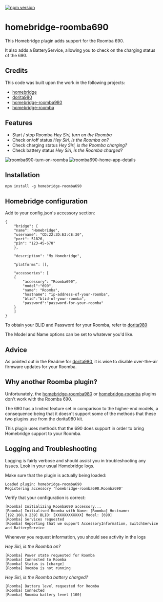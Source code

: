 [![npm version](https://badge.fury.io/js/homebridge-roomba690.svg)](http://badge.fury.io/js/homebridge-roomba690)

homebridge-roomba690
=========

This Homebridge plugin adds support for the Roomba 690.

It also adds a BatteryService, allowing you to check on the charging status of the 690.

## Credits

This code was built upon the work in the following projects:

* [homebridge](https://github.com/nfarina/homebridge)
* [dorita980](https://github.com/koalazak/dorita980)
* [homebridge-roomba980](https://github.com/steedferns/homebridge-roomba980)
* [homebridge-roomba](https://github.com/umesan/homebridge-roomba)

## Features

* Start / stop Roomba *Hey Siri, turn on the Roomba*
* Check on/off status *Hey Siri, is the Roomba on?*
* Check charging status *Hey Siri, is the Roomba charging?*
* Check battery status *Hey Siri, is the Roomba charged?*

![roomba690-turn-on-roomba](https://i.imgur.com/0QTFQ6Ol.png)
![roomba690-home-app-details](https://i.imgur.com/EnX2fOCl.png)

## Installation

`npm install -g homebridge-roomba690`

## Homebridge configuration

Add to your config.json's accessory section:

```
{
    "bridge": {
	"name": "Homebridge",
	"username": "CD:22:3D:E3:CE:30",
	"port": 51826,
	"pin": "123-45-678"
    },

    "description": "My Homebridge",

    "platforms": [],

    "accessories": [
	{
	    "accessory": "Roomba690",
	    "model":"690",            
	    "name": "Roomba",
	    "hostname": "ip-address-of-your-roomba",            
	    "blid":"blid-of-your-roomba",
	    "password":"password-for-your-roomba"
	}
    ]
}
```
To obtain your BLID and Password for your Roomba, refer to [dorita980](https://github.com/koalazak/dorita980#how-to-get-your-usernameblid-and-password)

The Model and Name options can be set to whatever you'd like.

## Advice

As pointed out in the Readme for [dorita980](https://github.com/koalazak/dorita980), it is wise to disable over-the-air firmware updates for your Roomba.

## Why another Roomba plugin?

Unfortunately, the [homebridge-roomba980](https://github.com/steedferns/homebridge-roomba980) or [homebridge-roomba](https://github.com/umesan/homebridge-roomba) plugins don't work with the Roomba 690.

The 690 has a limited feature set in comparison to the higher-end models, a consequence being that it doesn't support some of the methods that these two plugins use from the dorita980 kit.

This plugin uses methods that the 690 does support in order to bring Homebridge support to your Roomba.

## Logging and Troubleshooting

Logging is fairly verbose and should assist you in troubleshooting any issues. Look in your usual Homebridge logs.

Make sure that the plugin is actually being loaded:

```
Loaded plugin: homebridge-roomba690
Registering accessory 'homebridge-roomba690.Roomba690'
```

Verify that your configuration is correct:

```
[Roomba] Initializing Roomba690 accessory...
[Roomba] Initialised Roomba with Name: [Roomba] Hostname: [192.168.0.239] BLID: [XXXXXXXXXXXX] Model: [690]
[Roomba] Services requested
[Roomba] Reporting that we support AccessoryInformation, SwitchService and BatteryService
```

Whenever you request information, you should see activity in the logs

*Hey Siri, is the Roomba on?*

```
[Roomba] Power state requested for Roomba
[Roomba] Connected to Roomba
[Roomba] Status is [charge]
[Roomba] Roomba is not running
```

*Hey Siri, is the Roomba battery charged?*

```
[Roomba] Battery level requested for Roomba
[Roomba] Connected
[Roomba] Roomba battery level [100]
```
